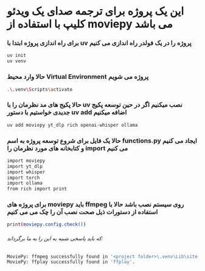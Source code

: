 # این یک پروژه برای ترجمه صدای یک ویدئو کلیپ با استفاده از moviepy می باشد
### برای راه اندازی پروژه ابتدا با uv پروژه را در یک فولدر راه اندازی می کنیم

```bash
uv init
uv venv
```
### حالا وارد محیط Virtual Environment پروژه می شویم
```bash
.\.venv\Scripts\activate
```

### حالا پکیج های مد نظرمان را با uv نصب میکنیم اگر در حین توسعه پکیج جدیدی خواستیم با دستور uv add اضافه میکنیم

```bash
uv add moviepy yt_dlp rich openai-whisper ollama
```
### حالا یک فایل برای شروع توسعه پروژه به اسم functions.py ایجاد می کنیم و کتابخانه های مورد نظرمان را import می کنیم

```bash
import moviepy
import yt_dlp
import whisper
import torch
import ollama
from rich import print

```

### برای پروژه های moviepy باید ffmpeg روی سیستم نصب باشد حالا با استفاده از دستورات ذیل صحت نصب آن را چک می می کنیم
```bash
print(moviepy.config.check())

```
###### که باید پاسخی شبیه به این را به ما برگرداند:
```bash
MoviePy: ffmpeg successfully found in '<project folder>\.venv\Lib\site-packages\imageio_ffmpeg\binaries\ffmpeg-win-x86_64-v7.1.exe'.
MoviePy: ffplay successfully found in 'ffplay'.

```